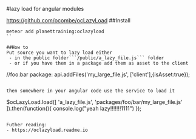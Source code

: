 #lazy load for angular modules

https://github.com/ocombe/ocLazyLoad
##Install
```
meteor add planettraining:oclazyload
``

##How to
Put source you want to lazy load either 
 - in the public folder```/public/a_lazy_file.js``` folder 
 - or if you have them in a package add them as asset to the client
```
//foo:bar package:
api.addFiles('my_large_file.js', ['client'],{isAsset:true});
```

then somewhere in your angular code use the service to load it
```
$ocLazyLoad.load([
    'a_lazy_file.js',
    'packages/foo/bar/my_large_file.js'
]).then(function(){
    console.log("yeah lazy!!!!!!!1111")
});

```

Futher reading:
- https://oclazyload.readme.io